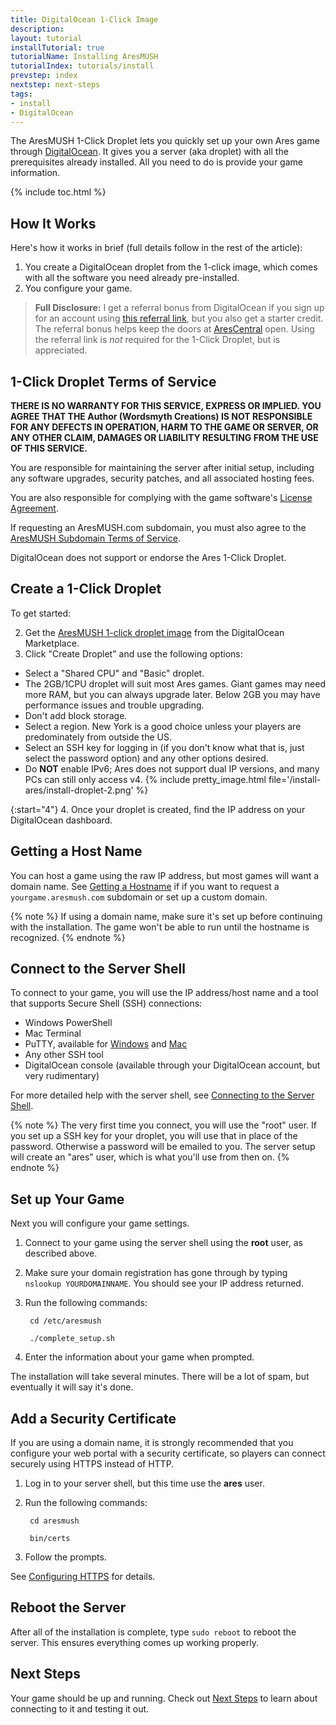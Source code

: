 ```yaml
---
title: DigitalOcean 1-Click Image
description: 
layout: tutorial
installTutorial: true
tutorialName: Installing AresMUSH
tutorialIndex: tutorials/install
prevstep: index
nextstep: next-steps
tags:
- install
- DigitalOcean
---
```


The AresMUSH 1-Click Droplet lets you quickly set up your own Ares game through [DigitalOcean](http://www.digitalocean.com/?refcode=5c07173bc1f2). It gives you a server (aka droplet) with all the prerequisites already installed. All you need to do is provide your game information.

{% include toc.html %}

## How It Works

Here's how it works in brief (full details follow in the rest of the article):

1. You create a DigitalOcean droplet from the 1-click image, which comes with all the software you need already pre-installed.
2. You configure your game.

> **Full Disclosure:** I get a referral bonus from DigitalOcean if you sign up for an account using [this referral link](http://www.digitalocean.com/?refcode=5c07173bc1f2), but you also get a starter credit. The referral bonus helps keep the doors at [AresCentral](/arescentral.html) open.  Using the referral link is *not* required for the 1-Click Droplet, but is appreciated.

## 1-Click Droplet Terms of Service

**THERE IS NO WARRANTY FOR THIS SERVICE, EXPRESS OR IMPLIED.  YOU AGREE THAT THE Author (Wordsmyth Creations) IS NOT RESPONSIBLE FOR ANY DEFECTS IN OPERATION, HARM TO THE GAME OR SERVER, OR ANY OTHER CLAIM, DAMAGES OR LIABILITY RESULTING FROM THE USE OF THIS SERVICE.**

You are responsible for maintaining the server after initial setup, including any software upgrades, security patches, and all associated hosting fees.  

You are also responsible for complying with the game software's [License Agreement](/license.html).

If requesting an AresMUSH.com subdomain, you must also agree to the [AresMUSH Subdomain Terms of Service](/subdomain-tos.html).

DigitalOcean does not support or endorse the Ares 1-Click Droplet.

## Create a 1-Click Droplet

To get started:

2. Get the [AresMUSH 1-click droplet image](https://marketplace.digitalocean.com/apps/aresmush?refcode=5c07173bc1f2) from the DigitalOcean Marketplace.
3. Click "Create Droplet" and use the following options:
  * Select a "Shared CPU" and "Basic" droplet.
  * The 2GB/1CPU droplet will suit most Ares games. Giant games may need more RAM, but you can always upgrade later. Below 2GB you may have performance issues and trouble upgrading.
  * Don't add block storage.
  * Select a region. New York is a good choice unless your players are predominately from outside the US.
  * Select an SSH key for logging in (if you don't know what that is, just select the password option) and any other options desired.
  * Do **NOT** enable IPv6; Ares does not support dual IP versions, and many PCs can still only access v4.
  {% include pretty_image.html file='/install-ares/install-droplet-2.png' %}

{:start="4"}
4. Once your droplet is created, find the IP address on your DigitalOcean dashboard.

## Getting a Host Name

You can host a game using the raw IP address, but most games will want a domain name. See [Getting a Hostname]({{site.baseurl}}/tutorials/install/getting-a-hostname.html) if if you want to request a `yourgame.aresmush.com` subdomain or set up a custom domain.

{% note %}
If using a domain name, make sure it's set up before continuing with the installation. The game won't be able to run until the hostname is recognized.
{% endnote %}

## Connect to the Server Shell

To connect to your game, you will use the IP address/host name and a tool that supports Secure Shell (SSH) connections:

* Windows PowerShell
* Mac Terminal
* PuTTY, available for [Windows](http://www.putty.org/) and [Mac](https://www.ssh.com/ssh/putty/mac/)
* Any other SSH tool
* DigitalOcean console (available through your DigitalOcean account, but very rudimentary)

For more detailed help with the server shell, see [Connecting to the Server Shell]({{site.baseurl}}/tutorials/manage/server-shell.html).

{% note %}
The very first time you connect, you will use the "root" user. If you set up a SSH key for your droplet, you will use that in place of the password. Otherwise a password will be emailed to you. The server setup will create an "ares" user, which is what you'll use from then on.
{% endnote %}

## Set up Your Game

Next you will configure your game settings.

1. Connect to your game using the server shell using the **root** user, as described above.
2. Make sure your domain registration has gone through by typing `nslookup YOURDOMAINNAME`. You should see your IP address returned.
3. Run the following commands: 

        cd /etc/aresmush
        
        ./complete_setup.sh

5. Enter the information about your game when prompted.

The installation will take several minutes.  There will be a lot of spam, but eventually it will say it's done.

## Add a Security Certificate

If you are using a domain name, it is strongly recommended that you configure your web portal with a security certificate, so players can connect securely using HTTPS instead of HTTP. 

1. Log in to your server shell, but this time use the **ares** user.
2. Run the following commands:
      
        cd aresmush
        
        bin/certs

3. Follow the prompts.

See [Configuring HTTPS]({{site.baseurl}}/tutorials/install/https.html) for details.

## Reboot the Server

After all of the installation is complete, type `sudo reboot` to reboot the server. This ensures everything comes up working properly.

## Next Steps

Your game should be up and running.  Check out [Next Steps](/tutorials/install/next-steps.html) to learn about connecting to it and testing it out.
